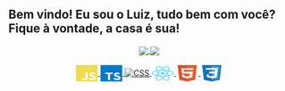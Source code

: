 ## Bem vindo! Eu sou o Luiz, tudo bem com você? Fique à vontade, a casa é sua!
<div align="center" width="75%">
  <a href="https://github.com/lnalmeida">
  <img align="center" "height="180"  src="https://github-readme-stats.vercel.app/api?username=lnalmeida&show_icons=true&theme=gotham&include_all_commits=true&count_private=true"/>
  <img align="center" height="180" src="https://github-readme-stats.vercel.app/api/top-langs/?username=lnalmeida&layout=compact&langs_count=7&theme=gotham"/>
</div>
<div align="center" style="display: inline_block"><br>
  <img align="center" alt="Javascript" height="30" width="40" src="https://raw.githubusercontent.com/devicons/devicon/master/icons/javascript/javascript-plain.svg">
  <img align="center" alt="Typescript-Ts" height="30" width="40" src="https://raw.githubusercontent.com/devicons/devicon/master/icons/typescript/typescript-plain.svg">
  <img align="center" alt="CSS" height="30" width="40" src="https://cdn.jsdelivr.net/gh/devicons/devicon/icons/nodejs/nodejs-original.svg" />
  <img align="center" alt="-React" height="30" width="40" src="https://raw.githubusercontent.com/devicons/devicon/master/icons/react/react-original.svg">
  <img align="center" alt="HTML" height="30" width="40" src="https://raw.githubusercontent.com/devicons/devicon/master/icons/html5/html5-original.svg">
  <img align="center" alt="CSS" height="30" width="40" src="https://raw.githubusercontent.com/devicons/devicon/master/icons/css3/css3-original.svg">
</div>
